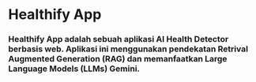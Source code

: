 # Healthify App

### Healthify App adalah sebuah aplikasi AI Health Detector berbasis web. Aplikasi ini menggunakan pendekatan Retrival Augmented Generation (RAG) dan memanfaatkan Large Language Models (LLMs) Gemini.